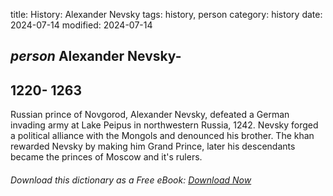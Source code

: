 title: History: Alexander Nevsky
tags: history, person
category: history
date: 2024-07-14
modified: 2024-07-14

## _person_  Alexander Nevsky-
  1220-
1263
-
Russian prince of Novgorod,
  Alexander Nevsky, defeated a German invading army at Lake Peipus in
  northwestern Russia,   1242.
  Nevsky forged a political
  alliance with the Mongols and denounced his brother.  The khan
  rewarded Nevsky by making him Grand Prince, later his descendants
  became the princes of Moscow and it's rulers.



###### Download *this* dictionary as a Free eBook: [Download Now]({static}static/SerfHistoryDictionary.pdf)

